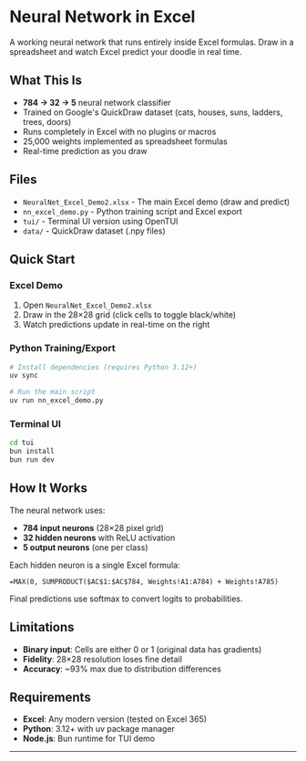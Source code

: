 # Neural Network in Excel

A working neural network that runs entirely inside Excel formulas. Draw in a spreadsheet and watch Excel predict your doodle in real time.

## What This Is

- **784 → 32 → 5** neural network classifier
- Trained on Google's QuickDraw dataset (cats, houses, suns, ladders, trees, doors)
- Runs completely in Excel with no plugins or macros
- 25,000 weights implemented as spreadsheet formulas
- Real-time prediction as you draw

## Files

- `NeuralNet_Excel_Demo2.xlsx` - The main Excel demo (draw and predict)
- `nn_excel_demo.py` - Python training script and Excel export
- `tui/` - Terminal UI version using OpenTUI
- `data/` - QuickDraw dataset (.npy files)

## Quick Start

### Excel Demo
1. Open `NeuralNet_Excel_Demo2.xlsx`
2. Draw in the 28×28 grid (click cells to toggle black/white)
3. Watch predictions update in real-time on the right

### Python Training/Export
```bash
# Install dependencies (requires Python 3.12+)
uv sync

# Run the main script
uv run nn_excel_demo.py
```

### Terminal UI
```bash
cd tui
bun install
bun run dev
```

## How It Works

The neural network uses:
- **784 input neurons** (28×28 pixel grid)
- **32 hidden neurons** with ReLU activation
- **5 output neurons** (one per class)

Each hidden neuron is a single Excel formula:
```excel
=MAX(0, SUMPRODUCT($AC$1:$AC$784, Weights!A1:A784) + Weights!A785)
```

Final predictions use softmax to convert logits to probabilities.

## Limitations

- **Binary input**: Cells are either 0 or 1 (original data has gradients)
- **Fidelity**: 28×28 resolution loses fine detail
- **Accuracy**: ~93% max due to distribution differences

## Requirements

- **Excel**: Any modern version (tested on Excel 365)
- **Python**: 3.12+ with uv package manager
- **Node.js**: Bun runtime for TUI demo

---
